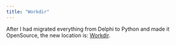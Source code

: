 ```yaml
---
title: "Workdir"
---
```


After I had migrated everything from Delphi to Python and made it OpenSource, the new location is: [Workdir](https://github.com/dseichter/Workdir).

